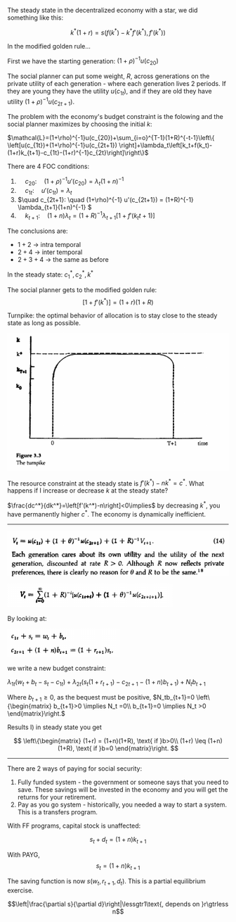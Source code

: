 The steady state in the decentralized economy with a star, we did something like this:

$$k^*(1+r)=s\left(f(k^*)-k^*f'(k^*),f'(k^*)\right)$$

In the modified golden rule...


First we have the starting generation: $(1+\rho)^{-1}u(c_{20})$

The social planner can put some weight, $R$, across generations on the private utility of each generation - where each generation lives 2 periods. If they are young they have the utility $u(c_{1t})$, and if they are old they have utility $(1+\rho)^{-1}u(c_{2t+1})$.

The problem with the economy's budget constraint is the folowing and the social planner maximizes by choosing the initial $k$:

$\mathcal{L}=(1+\rho)^{-1}u(c_{20})+\sum_{i=o}^{T-1}(1+R)^{-t-1}\left\{ \left[u(c_{1t})+(1+\rho)^{-1}u(c_{2t+1}) \right]+\lambda_t\left[k_t+f(k_t)-(1+r)k_{t+1}-c_{1t}-(1+r)^{-1}c_{2t}\right]\right\}$

There are 4 FOC conditions:
1. $\quad c_{20}: \quad (1+\rho)^{-1} u'(c_{20}) = \lambda_t (1+n)^{-1}$
2. $\quad c_{1t}: \quad u'(c_{1t}) = \lambda_t$
3. $\quad c_{2t+1}: \quad (1+\rho)^{-1} u'(c_{2t+1}) = (1+R)^{-1} \lambda_{t+1}(1+n)^{-1} $
4. $\quad k_{t+1}: \quad (1+n)\lambda_t = (1+R)^{-1} \lambda_{t+1} \left[ 1 + f'(k_t{t+1}) \right]$

The conclusions are:
- $1 + 2$ -> intra temporal
- $2+4$ -> inter temporal
- $2+3+4$ -> the same as before

In the steady state:
$c_1^*,c_2^*, k^*$

The social planner gets to the modified golden rule:
$$\left[1+f'(k^*)\right]=(1+r)(1+R)$$

Turnpike: the optimal behavior of allocation is to stay close to the steady state as long as possible.

![](assets/mt_20190221-a0439be1.png)

The resource constraint at the steady state is $f'(k^*)-nk^*=c^*$. What happens if I increase or decrease $k$ at the steady state?

$\frac{dc^*}{dk^*}=\left[f'(k^*)-n\right]<0\implies$ by decreasing $k^*$, you have permanently higher $c^*$. The economy is dynamically inefficient.

__________

![](assets/mt_20190221-fbbca1be.png)

![](assets/mt_20190221-4db4679b.png)

By looking at:

![](assets/mt_20190221-c20cc389.png)

we write a new budget constraint:

$\lambda_{1t}(w_t+b_t-s_t-c_{1t})+\lambda_{2t}\left(s_t(1+r_{t+1})-c_{2t+1}-(1+n)b_{t+1}\right)+N_tb_{t+1}$

Where $b_{t+1}\geq0$, as the bequest must be positive, $N_tb_{t+1}=0 \left\{\begin{matrix}
b_{t+1}>0 \implies N_t =0\\
b_{t+1}=0 \implies N_t >0
\end{matrix}\right.$

Results I) in steady state you get

$$
\left\{\begin{matrix}
(1+r) = (1+n)(1+R), \text{ if }b>0\\
(1+r) \leq (1+n)(1+R), \text{ if }b=0
\end{matrix}\right.
$$



____________

There are 2 ways of paying for social security:
1. Fully funded system - the government or someone says that you need to save. These savings will be invested in the economy and you will get the returns for your retirement.
2. Pay as you go system - historically, you needed a way to start a system. This is a transfers program.

With FF programs, capital stock is unaffected:

$$s_t+d_t=(1+n)k_{t+1}$$

With PAYG,
$$s_t=(1+n)k_{t+1}$$

The saving function is now $s(w_t, r_{t+1}, d_t)$. This is a partial equilibrium exercise.

$$\left|\frac{\partial s}{\partial d}\right|\lessgtr1\text{, depends on }r\gtrless n$$
